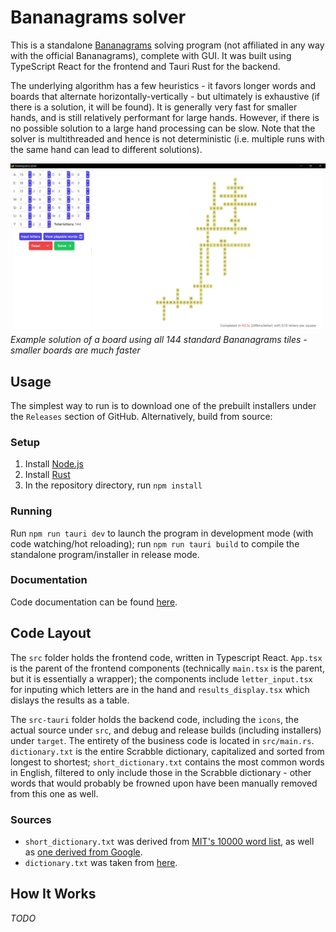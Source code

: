 # Bananagrams solver

This is a standalone [Bananagrams](https://bananagrams.com/) solving program (not affiliated in any way with the official Bananagrams), complete with GUI. It was built using TypeScript React for the frontend and Tauri Rust for the backend.

The underlying algorithm has a few heuristics - it favors longer words and boards that alternate horizontally-vertically - but ultimately is exhaustive (if there is a solution, it will be found). It is generally very fast for smaller hands, and is still relatively performant for large hands. However, if there is no possible solution to a large hand processing can be slow. Note that the solver is multithreaded and hence is not deterministic (i.e. multiple runs with the same hand can lead to different solutions).

![Screenshot of a solution of a board using all 144 standard Bananagrams tiles](example.png)
*Example solution of a board using all 144 standard Bananagrams tiles - smaller boards are much faster*

## Usage
The simplest way to run is to download one of the prebuilt installers under the `Releases` section of GitHub. Alternatively, build from source:
### Setup
1. Install [Node.js](https://nodejs.org/en)
2. Install [Rust](https://www.rust-lang.org/)
3. In the repository directory, run `npm install`
### Running
Run `npm run tauri dev` to launch the program in development mode (with code watching/hot reloading); run `npm run tauri build` to compile the standalone program/installer in release mode.
### Documentation
Code documentation can be found [here](https://williamdwatson.github.io/bananagrams_solver/doc/bananagrams_solver/index.html).

## Code Layout
The `src` folder holds the frontend code, written in Typescript React. `App.tsx` is the parent of the frontend components (technically `main.tsx` is the parent, but it is essentially a wrapper); the components include `letter_input.tsx` for inputing which letters are in the hand and `results_display.tsx` which dislays the results as a table.

The `src-tauri` folder holds the backend code, including the `icons`, the actual source under `src`, and debug and release builds (including installers) under `target`. The entirety of the business code is located in `src/main.rs`. `dictionary.txt` is the entire Scrabble dictionary, capitalized and sorted from longest to shortest; `short_dictionary.txt` contains the most common words in English, filtered to only include those in the Scrabble dictionary - other words that would probably be frowned upon have been manually removed from this one as well.

### Sources
* `short_dictionary.txt` was derived from [MIT's 10000 word list](https://www.mit.edu/~ecprice/wordlist.10000), as well as [one derived from Google](https://github.com/first20hours/google-10000-english/blob/d0736d492489198e4f9d650c7ab4143bc14c1e9e/20k.txt).
* `dictionary.txt` was taken from [here](https://github.com/redbo/scrabble/blob/05748fb060b6e20480424b9113c1610066daca3c/dictionary.txt).

## How It Works
*TODO*
